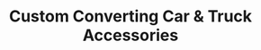 ---
title: "Custom Converting Car & Truck Accessories"
url: /lynchburg/custom-converting-car-und-truck-accessories/
shop: Autowerkstatt
---